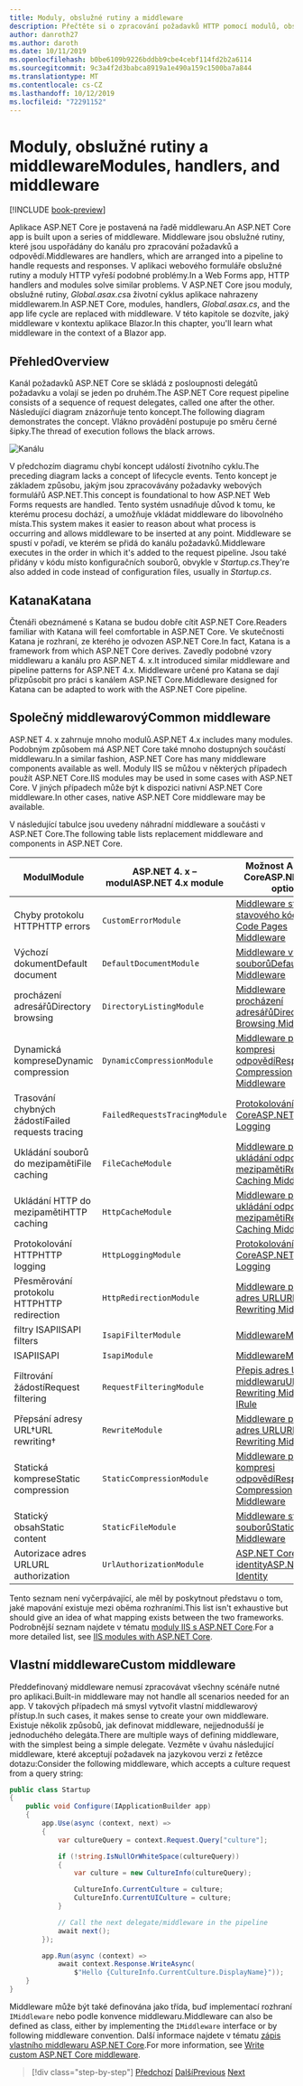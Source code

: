 ```yaml
---
title: Moduly, obslužné rutiny a middleware
description: Přečtěte si o zpracování požadavků HTTP pomocí modulů, obslužných rutin a middlewaru.
author: danroth27
ms.author: daroth
ms.date: 10/11/2019
ms.openlocfilehash: b0be6109b9226bddbb9cbe4cebf114fd2b2a6114
ms.sourcegitcommit: 9c3a4f2d3babca8919a1e490a159c1500ba7a844
ms.translationtype: MT
ms.contentlocale: cs-CZ
ms.lasthandoff: 10/12/2019
ms.locfileid: "72291152"
---
```

# <a name="modules-handlers-and-middleware"></a><span data-ttu-id="53431-103">Moduly, obslužné rutiny a middleware</span><span class="sxs-lookup"><span data-stu-id="53431-103">Modules, handlers, and middleware</span></span>

[!INCLUDE [book-preview](../../../includes/book-preview.md)]

<span data-ttu-id="53431-104">Aplikace ASP.NET Core je postavená na řadě middlewaru.</span><span class="sxs-lookup"><span data-stu-id="53431-104">An ASP.NET Core app is built upon a series of middleware.</span></span> <span data-ttu-id="53431-105">Middleware jsou obslužné rutiny, které jsou uspořádány do kanálu pro zpracování požadavků a odpovědí.</span><span class="sxs-lookup"><span data-stu-id="53431-105">Middlewares are handlers, which are arranged into a pipeline to handle requests and responses.</span></span> <span data-ttu-id="53431-106">V aplikaci webového formuláře obslužné rutiny a moduly HTTP vyřeší podobné problémy.</span><span class="sxs-lookup"><span data-stu-id="53431-106">In a Web Forms app, HTTP handlers and modules solve similar problems.</span></span> <span data-ttu-id="53431-107">V ASP.NET Core jsou moduly, obslužné rutiny, *Global.asax.cs*a životní cyklus aplikace nahrazeny middlewarem.</span><span class="sxs-lookup"><span data-stu-id="53431-107">In ASP.NET Core, modules, handlers, *Global.asax.cs*, and the app life cycle are replaced with middleware.</span></span> <span data-ttu-id="53431-108">V této kapitole se dozvíte, jaký middleware v kontextu aplikace Blazor.</span><span class="sxs-lookup"><span data-stu-id="53431-108">In this chapter, you'll learn what middleware in the context of a Blazor app.</span></span>

## <a name="overview"></a><span data-ttu-id="53431-109">Přehled</span><span class="sxs-lookup"><span data-stu-id="53431-109">Overview</span></span>

<span data-ttu-id="53431-110">Kanál požadavků ASP.NET Core se skládá z posloupnosti delegátů požadavku a volají se jeden po druhém.</span><span class="sxs-lookup"><span data-stu-id="53431-110">The ASP.NET Core request pipeline consists of a sequence of request delegates, called one after the other.</span></span> <span data-ttu-id="53431-111">Následující diagram znázorňuje tento koncept.</span><span class="sxs-lookup"><span data-stu-id="53431-111">The following diagram demonstrates the concept.</span></span> <span data-ttu-id="53431-112">Vlákno provádění postupuje po směru černé šipky.</span><span class="sxs-lookup"><span data-stu-id="53431-112">The thread of execution follows the black arrows.</span></span>

![Kanálu](media/middleware/request-delegate-pipeline.png)

<span data-ttu-id="53431-114">V předchozím diagramu chybí koncept událostí životního cyklu.</span><span class="sxs-lookup"><span data-stu-id="53431-114">The preceding diagram lacks a concept of lifecycle events.</span></span> <span data-ttu-id="53431-115">Tento koncept je základem způsobu, jakým jsou zpracovávány požadavky webových formulářů ASP.NET.</span><span class="sxs-lookup"><span data-stu-id="53431-115">This concept is foundational to how ASP.NET Web Forms requests are handled.</span></span> <span data-ttu-id="53431-116">Tento systém usnadňuje důvod k tomu, ke kterému procesu dochází, a umožňuje vkládat middleware do libovolného místa.</span><span class="sxs-lookup"><span data-stu-id="53431-116">This system makes it easier to reason about what process is occurring and allows middleware to be inserted at any point.</span></span> <span data-ttu-id="53431-117">Middleware se spustí v pořadí, ve kterém se přidá do kanálu požadavků.</span><span class="sxs-lookup"><span data-stu-id="53431-117">Middleware executes in the order in which it's added to the request pipeline.</span></span> <span data-ttu-id="53431-118">Jsou také přidány v kódu místo konfiguračních souborů, obvykle v *Startup.cs*.</span><span class="sxs-lookup"><span data-stu-id="53431-118">They're also added in code instead of configuration files, usually in *Startup.cs*.</span></span>

## <a name="katana"></a><span data-ttu-id="53431-119">Katana</span><span class="sxs-lookup"><span data-stu-id="53431-119">Katana</span></span>

<span data-ttu-id="53431-120">Čtenáři obeznámené s Katana se budou dobře cítit ASP.NET Core.</span><span class="sxs-lookup"><span data-stu-id="53431-120">Readers familiar with Katana will feel comfortable in ASP.NET Core.</span></span> <span data-ttu-id="53431-121">Ve skutečnosti Katana je rozhraní, ze kterého je odvozen ASP.NET Core.</span><span class="sxs-lookup"><span data-stu-id="53431-121">In fact, Katana is a framework from which ASP.NET Core derives.</span></span> <span data-ttu-id="53431-122">Zavedly podobné vzory middlewaru a kanálu pro ASP.NET 4. x.</span><span class="sxs-lookup"><span data-stu-id="53431-122">It introduced similar middleware and pipeline patterns for ASP.NET 4.x.</span></span> <span data-ttu-id="53431-123">Middleware určené pro Katana se dají přizpůsobit pro práci s kanálem ASP.NET Core.</span><span class="sxs-lookup"><span data-stu-id="53431-123">Middleware designed for Katana can be adapted to work with the ASP.NET Core pipeline.</span></span>

## <a name="common-middleware"></a><span data-ttu-id="53431-124">Společný middlewarový</span><span class="sxs-lookup"><span data-stu-id="53431-124">Common middleware</span></span>

<span data-ttu-id="53431-125">ASP.NET 4. x zahrnuje mnoho modulů.</span><span class="sxs-lookup"><span data-stu-id="53431-125">ASP.NET 4.x includes many modules.</span></span> <span data-ttu-id="53431-126">Podobným způsobem má ASP.NET Core také mnoho dostupných součástí middlewaru.</span><span class="sxs-lookup"><span data-stu-id="53431-126">In a similar fashion, ASP.NET Core has many middleware components available as well.</span></span> <span data-ttu-id="53431-127">Moduly IIS se můžou v některých případech použít ASP.NET Core.</span><span class="sxs-lookup"><span data-stu-id="53431-127">IIS modules may be used in some cases with ASP.NET Core.</span></span> <span data-ttu-id="53431-128">V jiných případech může být k dispozici nativní ASP.NET Core middleware.</span><span class="sxs-lookup"><span data-stu-id="53431-128">In other cases, native ASP.NET Core middleware may be available.</span></span>

<span data-ttu-id="53431-129">V následující tabulce jsou uvedeny náhradní middleware a součásti v ASP.NET Core.</span><span class="sxs-lookup"><span data-stu-id="53431-129">The following table lists replacement middleware and components in ASP.NET Core.</span></span>

|<span data-ttu-id="53431-130">Modul</span><span class="sxs-lookup"><span data-stu-id="53431-130">Module</span></span>                 |<span data-ttu-id="53431-131">ASP.NET 4. x – modul</span><span class="sxs-lookup"><span data-stu-id="53431-131">ASP.NET 4.x module</span></span>           |<span data-ttu-id="53431-132">Možnost ASP.NET Core</span><span class="sxs-lookup"><span data-stu-id="53431-132">ASP.NET Core option</span></span>|
|-----------------------|-----------------------------|-------------------|
|<span data-ttu-id="53431-133">Chyby protokolu HTTP</span><span class="sxs-lookup"><span data-stu-id="53431-133">HTTP errors</span></span>            |`CustomErrorModule`          |[<span data-ttu-id="53431-134">Middleware stránky stavového kódu</span><span class="sxs-lookup"><span data-stu-id="53431-134">Status Code Pages Middleware</span></span>](/aspnet/core/fundamentals/error-handling#usestatuscodepages)|
|<span data-ttu-id="53431-135">Výchozí dokument</span><span class="sxs-lookup"><span data-stu-id="53431-135">Default document</span></span>       |`DefaultDocumentModule`      |[<span data-ttu-id="53431-136">Middleware výchozích souborů</span><span class="sxs-lookup"><span data-stu-id="53431-136">Default Files Middleware</span></span>](/aspnet/core/fundamentals/static-files#serve-a-default-document)|
|<span data-ttu-id="53431-137">procházení adresářů</span><span class="sxs-lookup"><span data-stu-id="53431-137">Directory browsing</span></span>     |`DirectoryListingModule`     |[<span data-ttu-id="53431-138">Middleware procházení adresářů</span><span class="sxs-lookup"><span data-stu-id="53431-138">Directory Browsing Middleware</span></span>](/aspnet/core/fundamentals/static-files#enable-directory-browsing)|
|<span data-ttu-id="53431-139">Dynamická komprese</span><span class="sxs-lookup"><span data-stu-id="53431-139">Dynamic compression</span></span>    |`DynamicCompressionModule`   |[<span data-ttu-id="53431-140">Middleware pro kompresi odpovědí</span><span class="sxs-lookup"><span data-stu-id="53431-140">Response Compression Middleware</span></span>](/aspnet/core/performance/response-compression)|
|<span data-ttu-id="53431-141">Trasování chybných žádostí</span><span class="sxs-lookup"><span data-stu-id="53431-141">Failed requests tracing</span></span>|`FailedRequestsTracingModule`|[<span data-ttu-id="53431-142">Protokolování ASP.NET Core</span><span class="sxs-lookup"><span data-stu-id="53431-142">ASP.NET Core Logging</span></span>](/aspnet/core/fundamentals/logging/index#tracesource-provider)|
|<span data-ttu-id="53431-143">Ukládání souborů do mezipaměti</span><span class="sxs-lookup"><span data-stu-id="53431-143">File caching</span></span>           |`FileCacheModule`            |[<span data-ttu-id="53431-144">Middleware pro ukládání odpovědí do mezipaměti</span><span class="sxs-lookup"><span data-stu-id="53431-144">Response Caching Middleware</span></span>](/aspnet/core/performance/caching/middleware)|
|<span data-ttu-id="53431-145">Ukládání HTTP do mezipaměti</span><span class="sxs-lookup"><span data-stu-id="53431-145">HTTP caching</span></span>           |`HttpCacheModule`            |[<span data-ttu-id="53431-146">Middleware pro ukládání odpovědí do mezipaměti</span><span class="sxs-lookup"><span data-stu-id="53431-146">Response Caching Middleware</span></span>](/aspnet/core/performance/caching/middleware)|
|<span data-ttu-id="53431-147">Protokolování HTTP</span><span class="sxs-lookup"><span data-stu-id="53431-147">HTTP logging</span></span>           |`HttpLoggingModule`          |[<span data-ttu-id="53431-148">Protokolování ASP.NET Core</span><span class="sxs-lookup"><span data-stu-id="53431-148">ASP.NET Core Logging</span></span>](/aspnet/core/fundamentals/logging/index)|
|<span data-ttu-id="53431-149">Přesměrování protokolu HTTP</span><span class="sxs-lookup"><span data-stu-id="53431-149">HTTP redirection</span></span>       |`HttpRedirectionModule`      |[<span data-ttu-id="53431-150">Middleware pro přepis adres URL</span><span class="sxs-lookup"><span data-stu-id="53431-150">URL Rewriting Middleware</span></span>](/aspnet/core/fundamentals/url-rewriting)|
|<span data-ttu-id="53431-151">filtry ISAPI</span><span class="sxs-lookup"><span data-stu-id="53431-151">ISAPI filters</span></span>          |`IsapiFilterModule`          |[<span data-ttu-id="53431-152">Middleware</span><span class="sxs-lookup"><span data-stu-id="53431-152">Middleware</span></span>](/aspnet/core/fundamentals/middleware/index)|
|<span data-ttu-id="53431-153">ISAPI</span><span class="sxs-lookup"><span data-stu-id="53431-153">ISAPI</span></span>                  |`IsapiModule`                |[<span data-ttu-id="53431-154">Middleware</span><span class="sxs-lookup"><span data-stu-id="53431-154">Middleware</span></span>](/aspnet/core/fundamentals/middleware/index)|
|<span data-ttu-id="53431-155">Filtrování žádostí</span><span class="sxs-lookup"><span data-stu-id="53431-155">Request filtering</span></span>      |`RequestFilteringModule`     |[<span data-ttu-id="53431-156">Přepis adres URL IRule middlewaru</span><span class="sxs-lookup"><span data-stu-id="53431-156">URL Rewriting Middleware IRule</span></span>](/aspnet/core/fundamentals/url-rewriting#irule-based-rule)|
|<span data-ttu-id="53431-157">Přepsání adresy URL&#8224;</span><span class="sxs-lookup"><span data-stu-id="53431-157">URL rewriting&#8224;</span></span>   |`RewriteModule`              |[<span data-ttu-id="53431-158">Middleware pro přepis adres URL</span><span class="sxs-lookup"><span data-stu-id="53431-158">URL Rewriting Middleware</span></span>](/aspnet/core/fundamentals/url-rewriting)|
|<span data-ttu-id="53431-159">Statická komprese</span><span class="sxs-lookup"><span data-stu-id="53431-159">Static compression</span></span>     |`StaticCompressionModule`    |[<span data-ttu-id="53431-160">Middleware pro kompresi odpovědí</span><span class="sxs-lookup"><span data-stu-id="53431-160">Response Compression Middleware</span></span>](/aspnet/core/performance/response-compression)|
|<span data-ttu-id="53431-161">Statický obsah</span><span class="sxs-lookup"><span data-stu-id="53431-161">Static content</span></span>         |`StaticFileModule`           |[<span data-ttu-id="53431-162">Middleware statických souborů</span><span class="sxs-lookup"><span data-stu-id="53431-162">Static File Middleware</span></span>](/aspnet/core/fundamentals/static-files)|
|<span data-ttu-id="53431-163">Autorizace adres URL</span><span class="sxs-lookup"><span data-stu-id="53431-163">URL authorization</span></span>      |`UrlAuthorizationModule`     |[<span data-ttu-id="53431-164">ASP.NET Core identity</span><span class="sxs-lookup"><span data-stu-id="53431-164">ASP.NET Core Identity</span></span>](/aspnet/core/security/authentication/identity)|

<span data-ttu-id="53431-165">Tento seznam není vyčerpávající, ale měl by poskytnout představu o tom, jaké mapování existuje mezi oběma rozhraními.</span><span class="sxs-lookup"><span data-stu-id="53431-165">This list isn't exhaustive but should give an idea of what mapping exists between the two frameworks.</span></span> <span data-ttu-id="53431-166">Podrobnější seznam najdete v tématu [moduly IIS s ASP.NET Core](/aspnet/core/host-and-deploy/iis/modules).</span><span class="sxs-lookup"><span data-stu-id="53431-166">For a more detailed list, see [IIS modules with ASP.NET Core](/aspnet/core/host-and-deploy/iis/modules).</span></span>

## <a name="custom-middleware"></a><span data-ttu-id="53431-167">Vlastní middleware</span><span class="sxs-lookup"><span data-stu-id="53431-167">Custom middleware</span></span>

<span data-ttu-id="53431-168">Předdefinovaný middleware nemusí zpracovávat všechny scénáře nutné pro aplikaci.</span><span class="sxs-lookup"><span data-stu-id="53431-168">Built-in middleware may not handle all scenarios needed for an app.</span></span> <span data-ttu-id="53431-169">V takových případech má smysl vytvořit vlastní middlewarový přístup.</span><span class="sxs-lookup"><span data-stu-id="53431-169">In such cases, it makes sense to create your own middleware.</span></span> <span data-ttu-id="53431-170">Existuje několik způsobů, jak definovat middleware, nejjednodušší je jednoduchého delegáta.</span><span class="sxs-lookup"><span data-stu-id="53431-170">There are multiple ways of defining middleware, with the simplest being a simple delegate.</span></span> <span data-ttu-id="53431-171">Vezměte v úvahu následující middleware, které akceptují požadavek na jazykovou verzi z řetězce dotazu:</span><span class="sxs-lookup"><span data-stu-id="53431-171">Consider the following middleware, which accepts a culture request from a query string:</span></span>

```csharp
public class Startup
{
    public void Configure(IApplicationBuilder app)
    {
        app.Use(async (context, next) =>
        {
            var cultureQuery = context.Request.Query["culture"];

            if (!string.IsNullOrWhiteSpace(cultureQuery))
            {
                var culture = new CultureInfo(cultureQuery);

                CultureInfo.CurrentCulture = culture;
                CultureInfo.CurrentUICulture = culture;
            }

            // Call the next delegate/middleware in the pipeline
            await next();
        });

        app.Run(async (context) =>
            await context.Response.WriteAsync(
                $"Hello {CultureInfo.CurrentCulture.DisplayName}"));
    }
}
```

<span data-ttu-id="53431-172">Middleware může být také definována jako třída, buď implementací rozhraní `IMiddleware` nebo podle konvence middlewaru.</span><span class="sxs-lookup"><span data-stu-id="53431-172">Middleware can also be defined as class, either by implementing the `IMiddleware` interface or by following middleware convention.</span></span> <span data-ttu-id="53431-173">Další informace najdete v tématu [zápis vlastního middlewaru ASP.NET Core](/aspnet/core/fundamentals/middleware/write).</span><span class="sxs-lookup"><span data-stu-id="53431-173">For more information, see [Write custom ASP.NET Core middleware](/aspnet/core/fundamentals/middleware/write).</span></span>

>[!div class="step-by-step"]
><span data-ttu-id="53431-174">[Předchozí](data.md)
>[Další](config.md)</span><span class="sxs-lookup"><span data-stu-id="53431-174">[Previous](data.md)
[Next](config.md)</span></span>
